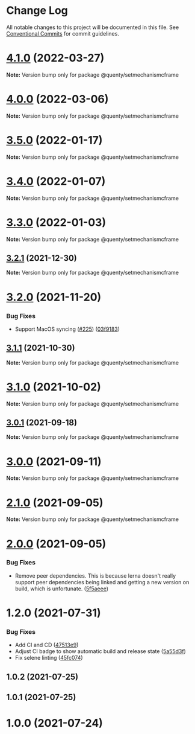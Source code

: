 # Change Log

All notable changes to this project will be documented in this file.
See [Conventional Commits](https://conventionalcommits.org) for commit guidelines.

# [4.1.0](https://github.com/Quenty/NevermoreEngine/compare/@quenty/setmechanismcframe@4.0.0...@quenty/setmechanismcframe@4.1.0) (2022-03-27)

**Note:** Version bump only for package @quenty/setmechanismcframe





# [4.0.0](https://github.com/Quenty/NevermoreEngine/compare/@quenty/setmechanismcframe@3.5.0...@quenty/setmechanismcframe@4.0.0) (2022-03-06)

**Note:** Version bump only for package @quenty/setmechanismcframe





# [3.5.0](https://github.com/Quenty/NevermoreEngine/compare/@quenty/setmechanismcframe@3.4.0...@quenty/setmechanismcframe@3.5.0) (2022-01-17)

**Note:** Version bump only for package @quenty/setmechanismcframe





# [3.4.0](https://github.com/Quenty/NevermoreEngine/compare/@quenty/setmechanismcframe@3.3.0...@quenty/setmechanismcframe@3.4.0) (2022-01-07)

**Note:** Version bump only for package @quenty/setmechanismcframe





# [3.3.0](https://github.com/Quenty/NevermoreEngine/compare/@quenty/setmechanismcframe@3.2.1...@quenty/setmechanismcframe@3.3.0) (2022-01-03)

**Note:** Version bump only for package @quenty/setmechanismcframe





## [3.2.1](https://github.com/Quenty/NevermoreEngine/compare/@quenty/setmechanismcframe@3.2.0...@quenty/setmechanismcframe@3.2.1) (2021-12-30)

**Note:** Version bump only for package @quenty/setmechanismcframe





# [3.2.0](https://github.com/Quenty/NevermoreEngine/compare/@quenty/setmechanismcframe@3.1.1...@quenty/setmechanismcframe@3.2.0) (2021-11-20)


### Bug Fixes

* Support MacOS syncing ([#225](https://github.com/Quenty/NevermoreEngine/issues/225)) ([03f9183](https://github.com/Quenty/NevermoreEngine/commit/03f918392c6a5bdd33f8a17c38de371d1e06c67a))





## [3.1.1](https://github.com/Quenty/NevermoreEngine/compare/@quenty/setmechanismcframe@3.1.0...@quenty/setmechanismcframe@3.1.1) (2021-10-30)

**Note:** Version bump only for package @quenty/setmechanismcframe





# [3.1.0](https://github.com/Quenty/NevermoreEngine/compare/@quenty/setmechanismcframe@3.0.1...@quenty/setmechanismcframe@3.1.0) (2021-10-02)

**Note:** Version bump only for package @quenty/setmechanismcframe





## [3.0.1](https://github.com/Quenty/NevermoreEngine/compare/@quenty/setmechanismcframe@3.0.0...@quenty/setmechanismcframe@3.0.1) (2021-09-18)

**Note:** Version bump only for package @quenty/setmechanismcframe





# [3.0.0](https://github.com/Quenty/NevermoreEngine/compare/@quenty/setmechanismcframe@2.1.0...@quenty/setmechanismcframe@3.0.0) (2021-09-11)

**Note:** Version bump only for package @quenty/setmechanismcframe





# [2.1.0](https://github.com/Quenty/NevermoreEngine/compare/@quenty/setmechanismcframe@2.0.0...@quenty/setmechanismcframe@2.1.0) (2021-09-05)

**Note:** Version bump only for package @quenty/setmechanismcframe





# [2.0.0](https://github.com/Quenty/NevermoreEngine/compare/@quenty/setmechanismcframe@1.2.0...@quenty/setmechanismcframe@2.0.0) (2021-09-05)


### Bug Fixes

* Remove peer dependencies. This is because lerna doesn't really support peer dependencies being linked and getting a new version on build, which is unfortunate. ([5f5aeee](https://github.com/Quenty/NevermoreEngine/commit/5f5aeeea8de9975435309e53679f0ef7064f9dd0))





# 1.2.0 (2021-07-31)


### Bug Fixes

* Add CI and CD ([47513e9](https://github.com/Quenty/NevermoreEngine/commit/47513e9b568162707534af132396dd8756947dd3))
* Adjust CI badge to show automatic build and release state ([5a55d3f](https://github.com/Quenty/NevermoreEngine/commit/5a55d3f19bf8d66a760d67da9b56ed47fab74656))
* Fix selene linting ([45fc074](https://github.com/Quenty/NevermoreEngine/commit/45fc07489ee59127ac6582689f19a0e87c1e5b5a))



## 1.0.2 (2021-07-25)



## 1.0.1 (2021-07-25)



# 1.0.0 (2021-07-24)
